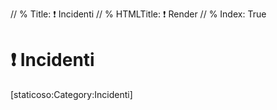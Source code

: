 // % Title: ❗ Incidenti
// % HTMLTitle: <span class="twa twa-framed-picture"><span>❗</span></span> Render
// % Index: True

# <span class="twa twa-framed-picture"><span>❗</span></span> Incidenti

<div><span>[staticoso:Category:Incidenti]</span></div>
